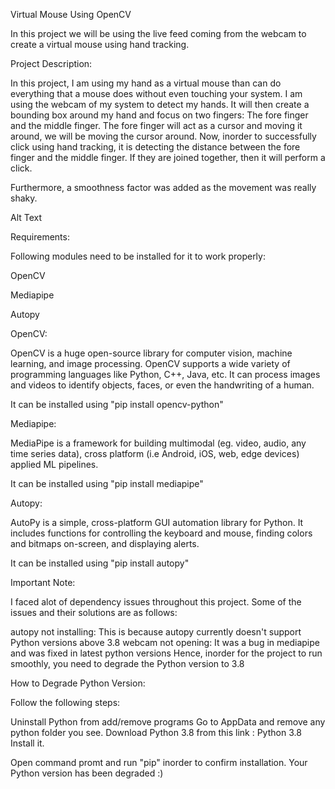 Virtual Mouse Using OpenCV




In this project we will be using the live feed coming from the webcam to create a virtual mouse using hand tracking.

Project Description:



In this project, I am using my hand as a virtual mouse than can do everything that a mouse does without even touching your system. 
I am using the webcam of my system to detect my hands.
It will then create a bounding box around my hand and focus on two fingers: The fore finger and the middle finger.
The fore finger will act as a cursor and moving it around, we will be moving the cursor around. Now, inorder to successfully click using hand tracking, it is detecting the distance between the fore finger and the middle finger. 
If they are joined together, then it will perform a click.

Furthermore, a smoothness factor was added as the movement was really shaky.

Alt Text

Requirements:


Following modules need to be installed for it to work properly:


OpenCV

Mediapipe

Autopy

OpenCV:

OpenCV is a huge open-source library for computer vision, machine learning, and image processing.
OpenCV supports a wide variety of programming languages like Python, C++, Java, etc.
It can process images and videos to identify objects, faces, or even the handwriting of a human.

It can be installed using "pip install opencv-python"

Mediapipe:

MediaPipe is a framework for building multimodal (eg. video, audio, any time series data), cross platform (i.e Android, iOS, web, edge devices) applied ML pipelines.

It can be installed using "pip install mediapipe"

Autopy:

AutoPy is a simple, cross-platform GUI automation library for Python. It includes functions for controlling the keyboard and mouse, finding colors and bitmaps on-screen, and displaying alerts.

It can be installed using "pip install autopy"

Important Note:

I faced alot of dependency issues throughout this project. Some of the issues and their solutions are as follows:

autopy not installing: This is because autopy currently doesn't support Python versions above 3.8
webcam not opening: It was a bug in mediapipe and was fixed in latest python versions
Hence, inorder for the project to run smoothly, you need to degrade the Python version to 3.8

How to Degrade Python Version:

Follow the following steps:

Uninstall Python from add/remove programs
Go to AppData and remove any python folder you see.
Download Python 3.8 from this link : Python 3.8
Install it.

Open command promt and run "pip" inorder to confirm installation.
Your Python version has been degraded :)
